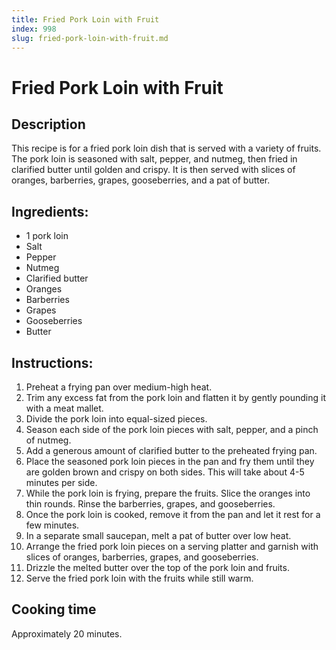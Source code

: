 ```yaml
---
title: Fried Pork Loin with Fruit
index: 998
slug: fried-pork-loin-with-fruit.md
---
```


# Fried Pork Loin with Fruit

## Description
This recipe is for a fried pork loin dish that is served with a variety of fruits. The pork loin is seasoned with salt, pepper, and nutmeg, then fried in clarified butter until golden and crispy. It is then served with slices of oranges, barberries, grapes, gooseberries, and a pat of butter.

## Ingredients:
- 1 pork loin
- Salt
- Pepper
- Nutmeg
- Clarified butter
- Oranges
- Barberries
- Grapes
- Gooseberries
- Butter

## Instructions:
1. Preheat a frying pan over medium-high heat.
2. Trim any excess fat from the pork loin and flatten it by gently pounding it with a meat mallet.
3. Divide the pork loin into equal-sized pieces.
4. Season each side of the pork loin pieces with salt, pepper, and a pinch of nutmeg.
5. Add a generous amount of clarified butter to the preheated frying pan.
6. Place the seasoned pork loin pieces in the pan and fry them until they are golden brown and crispy on both sides. This will take about 4-5 minutes per side.
7. While the pork loin is frying, prepare the fruits. Slice the oranges into thin rounds. Rinse the barberries, grapes, and gooseberries.
8. Once the pork loin is cooked, remove it from the pan and let it rest for a few minutes.
9. In a separate small saucepan, melt a pat of butter over low heat.
10. Arrange the fried pork loin pieces on a serving platter and garnish with slices of oranges, barberries, grapes, and gooseberries.
11. Drizzle the melted butter over the top of the pork loin and fruits.
12. Serve the fried pork loin with the fruits while still warm.

## Cooking time
Approximately 20 minutes.